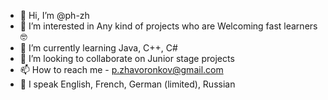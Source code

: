 - 👋 Hi, I’m @ph-zh
- 👀 I’m interested in Any kind of projects who are Welcoming fast learners 🤓
- 🌱 I’m currently learning Java, C++, C#
- 💞️ I’m looking to collaborate on Junior stage projects
- 📫 How to reach me - p.zhavoronkov@gmail.com
- 💭 I speak English, French, German (limited), Russian
<!---
ph-zh/ph-zh is a ✨ special ✨ repository because its `README.md` (this file) appears on your GitHub profile.
You can click the Preview link to take a look at your changes.
--->
